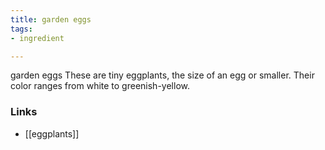 ```yaml
---
title: garden eggs
tags:
- ingredient

---
```

garden eggs These are tiny eggplants, the size of an egg or smaller. Their color ranges from white to greenish-yellow.

### Links

* [[eggplants]]
